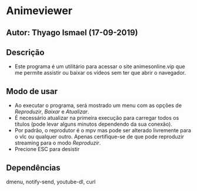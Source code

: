 Animeviewer
===========

Autor: Thyago Ismael (17-09-2019)
---------------------------------

Descrição
---------
* Este programa é um utilitário para acessar o site animesonline.vip
que me permite assistir ou baixar os vídeos sem ter que abrir o navegador.

Modo de usar
------------
* Ao executar o programa, será mostrado um menu com as opções de *Reproduzir*, *Baixar* e *Atualizar*.
* É necessário atualizar na primeira execução para carregar todos os títulos (pode levar alguns minutos
dependendo da sua conexão).
* Por padrão, o reprodutor é o mpv mas pode ser alterado livremente para o vlc ou qualquer outro. 
Apenas certifique-se de que pode reproduzir streaming para o modo *Reproduzir*.
* Precione ESC para desistir

Dependências
------------
dmenu, notify-send, youtube-dl, curl
